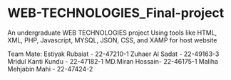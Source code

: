 # WEB-TECHNOLOGIES_Final-project
An undergraduate WEB TECHNOLOGIES project Using  tools like HTML, XML, PHP, Javascript, MYSQL, JSON, CSS, and XAMP for host website

Team Mate:
Estiyak Rubaiat - 22-47210-1
Zuhaer Al Sadat - 22-49163-3
Mridul Kanti Kundu - 22-47182-1
MD.Miran Hossain- 22-46175-1
Maliha Mehjabin Mahi - 22-47424-2
